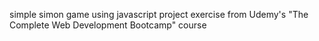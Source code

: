 simple simon game using javascript
project exercise from Udemy's "The Complete Web Development Bootcamp" course

